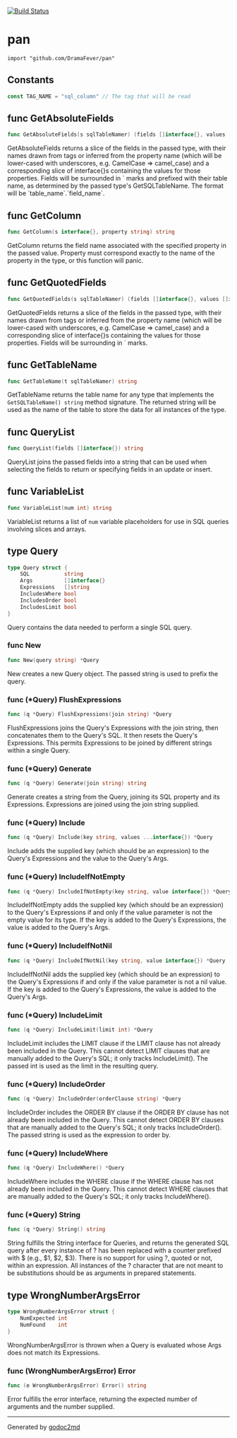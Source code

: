 [![Build Status](https://travis-ci.org/DramaFever/pan.png)](https://travis-ci.org/DramaFever/pan)

# pan
    import "github.com/DramaFever/pan"




## Constants
``` go
const TAG_NAME = "sql_column" // The tag that will be read

```


## func GetAbsoluteFields
``` go
func GetAbsoluteFields(s sqlTableNamer) (fields []interface{}, values []interface{})
```
GetAbsoluteFields returns a slice of the fields in the passed type, with their names
drawn from tags or inferred from the property name (which will be lower-cased with underscores,
e.g. CamelCase => camel_case) and a corresponding slice of interface{}s containing the values for
those properties. Fields will be surrounded in \` marks and prefixed with their table name, as
determined by the passed type's GetSQLTableName. The format will be \`table_name\`.\`field_name\`.


## func GetColumn
``` go
func GetColumn(s interface{}, property string) string
```
GetColumn returns the field name associated with the specified property in the passed value.
Property must correspond exactly to the name of the property in the type, or this function will
panic.


## func GetQuotedFields
``` go
func GetQuotedFields(s sqlTableNamer) (fields []interface{}, values []interface{})
```
GetQuotedFields returns a slice of the fields in the passed type, with their names
drawn from tags or inferred from the property name (which will be lower-cased with underscores,
e.g. CamelCase => camel_case) and a corresponding slice of interface{}s containing the values for
those properties. Fields will be surrounding in ` marks.


## func GetTableName
``` go
func GetTableName(t sqlTableNamer) string
```
GetTableName returns the table name for any type that implements the `GetSQLTableName() string`
method signature. The returned string will be used as the name of the table to store the data
for all instances of the type.


## func QueryList
``` go
func QueryList(fields []interface{}) string
```
QueryList joins the passed fields into a string that can be used when selecting the fields to return
or specifying fields in an update or insert.


## func VariableList
``` go
func VariableList(num int) string
```
VariableList returns a list of `num` variable placeholders for use in SQL queries involving slices
and arrays.



## type Query
``` go
type Query struct {
    SQL           string
    Args          []interface{}
    Expressions   []string
    IncludesWhere bool
    IncludesOrder bool
    IncludesLimit bool
}
```
Query contains the data needed to perform a single SQL query.









### func New
``` go
func New(query string) *Query
```
New creates a new Query object. The passed string is used to prefix the query.




### func (\*Query) FlushExpressions
``` go
func (q *Query) FlushExpressions(join string) *Query
```
FlushExpressions joins the Query's Expressions with the join string, then concatenates them
to the Query's SQL. It then resets the Query's Expressions. This permits Expressions to be joined
by different strings within a single Query.



### func (\*Query) Generate
``` go
func (q *Query) Generate(join string) string
```
Generate creates a string from the Query, joining its SQL property and its Expressions. Expressions are joined
using the join string supplied.



### func (\*Query) Include
``` go
func (q *Query) Include(key string, values ...interface{}) *Query
```
Include adds the supplied key (which should be an expression) to the Query's Expressions and the value
to the Query's Args.



### func (\*Query) IncludeIfNotEmpty
``` go
func (q *Query) IncludeIfNotEmpty(key string, value interface{}) *Query
```
IncludeIfNotEmpty adds the supplied key (which should be an expression) to the Query's Expressions if
and only if the value parameter is not the empty value for its type. If the key is added to the Query's
Expressions, the value is added to the Query's Args.



### func (\*Query) IncludeIfNotNil
``` go
func (q *Query) IncludeIfNotNil(key string, value interface{}) *Query
```
IncludeIfNotNil adds the supplied key (which should be an expression) to the Query's Expressions if
and only if the value parameter is not a nil value. If the key is added to the Query's Expressions, the
value is added to the Query's Args.



### func (\*Query) IncludeLimit
``` go
func (q *Query) IncludeLimit(limit int) *Query
```
IncludeLimit includes the LIMIT clause if the LIMIT clause has not already been included in the Query.
This cannot detect LIMIT clauses that are manually added to the Query's SQL; it only tracks IncludeLimit().
The passed int is used as the limit in the resulting query.



### func (\*Query) IncludeOrder
``` go
func (q *Query) IncludeOrder(orderClause string) *Query
```
IncludeOrder includes the ORDER BY clause if the ORDER BY clause has not already been included in the Query.
This cannot detect ORDER BY clauses that are manually added to the Query's SQL; it only tracks IncludeOrder().
The passed string is used as the expression to order by.



### func (\*Query) IncludeWhere
``` go
func (q *Query) IncludeWhere() *Query
```
IncludeWhere includes the WHERE clause if the WHERE clause has not already been included in the Query.
This cannot detect WHERE clauses that are manually added to the Query's SQL; it only tracks IncludeWhere().



### func (\*Query) String
``` go
func (q *Query) String() string
```
String fulfills the String interface for Queries, and returns the generated SQL query after every instance of ?
has been replaced with a counter prefixed with $ (e.g., $1, $2, $3). There is no support for using ?, quoted or not,
within an expression. All instances of the ? character that are not meant to be substitutions should be as arguments
in prepared statements.



## type WrongNumberArgsError
``` go
type WrongNumberArgsError struct {
    NumExpected int
    NumFound    int
}
```
WrongNumberArgsError is thrown when a Query is evaluated whose Args does not match its Expressions.











### func (WrongNumberArgsError) Error
``` go
func (e WrongNumberArgsError) Error() string
```
Error fulfills the error interface, returning the expected number of arguments and the number supplied.









- - -
Generated by [godoc2md](http://godoc.org/github.com/davecheney/godoc2md)